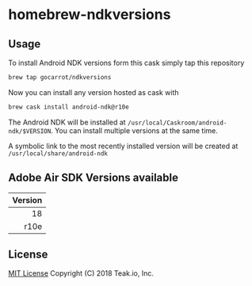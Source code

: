 homebrew-ndkversions
======================

Usage
-----

To install Android NDK versions form this cask simply tap this repository

```bash
brew tap gocarrot/ndkversions
```

Now you can install any version hosted as cask with

```bash
brew cask install android-ndk@r10e
```

The Android NDK will be installed at `/usr/local/Caskroom/android-ndk/$VERSION`. You can install multiple versions at the same time.

A symbolic link to the most recently installed version will be created at `/usr/local/share/android-ndk`

Adobe Air SDK Versions available
--------------------------------

| Version    |
| ---------: |
|         18 |
|       r10e |


License
-------
[MIT License](LICENSE) Copyright (C) 2018 Teak.io, Inc.
